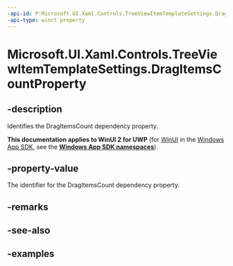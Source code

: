```yaml
---
-api-id: P:Microsoft.UI.Xaml.Controls.TreeViewItemTemplateSettings.DragItemsCountProperty
-api-type: winrt property
---
```

<!-- Property syntax.
public DependencyProperty DragItemsCountProperty { get; }
-->

# Microsoft.UI.Xaml.Controls.TreeViewItemTemplateSettings.DragItemsCountProperty


## -description

Identifies the DragItemsCount dependency property.


**This documentation applies to WinUI 2 for UWP** (for [WinUI](/windows/apps/winui/winui3/) in the [Windows App SDK](/windows/apps/windows-app-sdk/), see the **[Windows App SDK namespaces](/windows/windows-app-sdk/api/winrt/)**).

## -property-value

The identifier for the DragItemsCount dependency property.


## -remarks


## -see-also


## -examples


